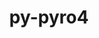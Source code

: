 ---
title: "py-pyro4"
layout: cache
categories: [package, develop]
meta: {"versions": ["4.81"], "compilers": ["gcc@=11.4.0", "gcc@=9.4.0", "oneapi@=2024.2.0", "oneapi@=2024.2.1"], "oss": ["ubuntu20.04", "ubuntu22.04"], "platforms": ["linux"], "targets": ["neoverse_v1", "ppc64le", "x86_64_v3"], "stacks": ["e4s", "e4s-neoverse_v1", "e4s-oneapi", "e4s-power", "root"], "num_specs": 10, "num_specs_by_stack": {"e4s-power": 2, "root": 10, "e4s-neoverse_v1": 3, "e4s": 2, "e4s-oneapi": 3}}
spec_details: [{"hash": "nehadxcn4s4eubi3jpblwjkonh2oxqa2", "compiler": "gcc@=9.4.0", "versions": ["4.81"], "os": "ubuntu20.04", "platform": "linux", "target": "ppc64le", "variants": ["build_system=python_pip"], "stacks": ["e4s-power", "root"], "size": "-", "tarball": "https://binaries.spack.io/develop/build_cache/linux-ubuntu20.04-ppc64le/gcc-9.4.0/py-pyro4-4.81/linux-ubuntu20.04-ppc64le-gcc-9.4.0-py-pyro4-4.81-nehadxcn4s4eubi3jpblwjkonh2oxqa2.spack"}, {"hash": "yxcfvwcdunkixjq4fvwfn3rngn5mg7nz", "compiler": "gcc@=9.4.0", "versions": ["4.81"], "os": "ubuntu20.04", "platform": "linux", "target": "ppc64le", "variants": ["build_system=python_pip"], "stacks": ["e4s-power", "root"], "size": "-", "tarball": "https://binaries.spack.io/develop/build_cache/linux-ubuntu20.04-ppc64le/gcc-9.4.0/py-pyro4-4.81/linux-ubuntu20.04-ppc64le-gcc-9.4.0-py-pyro4-4.81-yxcfvwcdunkixjq4fvwfn3rngn5mg7nz.spack"}, {"hash": "arukc3st7lkpwmmlckpfkosz2pxpj5vu", "compiler": "gcc@=11.4.0", "versions": ["4.81"], "os": "ubuntu22.04", "platform": "linux", "target": "neoverse_v1", "variants": ["build_system=python_pip"], "stacks": ["root", "e4s-neoverse_v1"], "size": "-", "tarball": "https://binaries.spack.io/develop/build_cache/linux-ubuntu22.04-neoverse_v1/gcc-11.4.0/py-pyro4-4.81/linux-ubuntu22.04-neoverse_v1-gcc-11.4.0-py-pyro4-4.81-arukc3st7lkpwmmlckpfkosz2pxpj5vu.spack"}, {"hash": "6asnepjzvdxv7c7eg2xkgprmfllt4urj", "compiler": "gcc@=11.4.0", "versions": ["4.81"], "os": "ubuntu22.04", "platform": "linux", "target": "neoverse_v1", "variants": ["build_system=python_pip"], "stacks": ["root", "e4s-neoverse_v1"], "size": "-", "tarball": "https://binaries.spack.io/develop/build_cache/linux-ubuntu22.04-neoverse_v1/gcc-11.4.0/py-pyro4-4.81/linux-ubuntu22.04-neoverse_v1-gcc-11.4.0-py-pyro4-4.81-6asnepjzvdxv7c7eg2xkgprmfllt4urj.spack"}, {"hash": "mxf6x2wx6gfg4sftxm2tsl5ffyuz3uzt", "compiler": "gcc@=11.4.0", "versions": ["4.81"], "os": "ubuntu22.04", "platform": "linux", "target": "neoverse_v1", "variants": ["build_system=python_pip"], "stacks": ["root", "e4s-neoverse_v1"], "size": "-", "tarball": "https://binaries.spack.io/develop/build_cache/linux-ubuntu22.04-neoverse_v1/gcc-11.4.0/py-pyro4-4.81/linux-ubuntu22.04-neoverse_v1-gcc-11.4.0-py-pyro4-4.81-mxf6x2wx6gfg4sftxm2tsl5ffyuz3uzt.spack"}, {"hash": "lc7bdziejfqz5cadpywh3mce4y6cqhun", "compiler": "gcc@=11.4.0", "versions": ["4.81"], "os": "ubuntu22.04", "platform": "linux", "target": "x86_64_v3", "variants": ["build_system=python_pip"], "stacks": ["e4s", "root"], "size": "-", "tarball": "https://binaries.spack.io/develop/build_cache/linux-ubuntu22.04-x86_64_v3/gcc-11.4.0/py-pyro4-4.81/linux-ubuntu22.04-x86_64_v3-gcc-11.4.0-py-pyro4-4.81-lc7bdziejfqz5cadpywh3mce4y6cqhun.spack"}, {"hash": "yqzm4pbgomawiqaleravfymaqavqfk2c", "compiler": "gcc@=11.4.0", "versions": ["4.81"], "os": "ubuntu22.04", "platform": "linux", "target": "x86_64_v3", "variants": ["build_system=python_pip"], "stacks": ["e4s", "root"], "size": "-", "tarball": "https://binaries.spack.io/develop/build_cache/linux-ubuntu22.04-x86_64_v3/gcc-11.4.0/py-pyro4-4.81/linux-ubuntu22.04-x86_64_v3-gcc-11.4.0-py-pyro4-4.81-yqzm4pbgomawiqaleravfymaqavqfk2c.spack"}, {"hash": "i7ukinegk7zqcrhgurnoqv5cpq4jg2wr", "compiler": "oneapi@=2024.2.0", "versions": ["4.81"], "os": "ubuntu22.04", "platform": "linux", "target": "x86_64_v3", "variants": ["build_system=python_pip"], "stacks": ["e4s-oneapi", "root"], "size": "-", "tarball": "https://binaries.spack.io/develop/build_cache/linux-ubuntu22.04-x86_64_v3/oneapi-2024.2.0/py-pyro4-4.81/linux-ubuntu22.04-x86_64_v3-oneapi-2024.2.0-py-pyro4-4.81-i7ukinegk7zqcrhgurnoqv5cpq4jg2wr.spack"}, {"hash": "576e5lablfcq7bgpoiitelnf3ckthkpa", "compiler": "oneapi@=2024.2.1", "versions": ["4.81"], "os": "ubuntu22.04", "platform": "linux", "target": "x86_64_v3", "variants": ["build_system=python_pip"], "stacks": ["e4s-oneapi", "root"], "size": "-", "tarball": "https://binaries.spack.io/develop/build_cache/linux-ubuntu22.04-x86_64_v3/oneapi-2024.2.1/py-pyro4-4.81/linux-ubuntu22.04-x86_64_v3-oneapi-2024.2.1-py-pyro4-4.81-576e5lablfcq7bgpoiitelnf3ckthkpa.spack"}, {"hash": "o5mgvlundeokve3e7exnx2imevcthck4", "compiler": "oneapi@=2024.2.1", "versions": ["4.81"], "os": "ubuntu22.04", "platform": "linux", "target": "x86_64_v3", "variants": ["build_system=python_pip"], "stacks": ["e4s-oneapi", "root"], "size": "-", "tarball": "https://binaries.spack.io/develop/build_cache/linux-ubuntu22.04-x86_64_v3/oneapi-2024.2.1/py-pyro4-4.81/linux-ubuntu22.04-x86_64_v3-oneapi-2024.2.1-py-pyro4-4.81-o5mgvlundeokve3e7exnx2imevcthck4.spack"}]
---